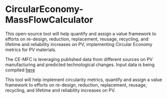 # CircularEconomy-MassFlowCalculator

This open-source tool will help quantify and assign a value framework to efforts on re-design, reduction, replacement, reusage, recycling, and lifetime and reliability increases on PV, implementing Circular Economy metrics for PV materials.

The CE-MFC is leveraging published data from different sources on PV manufacturing and predicted technological changes. Input data is being compiled [here](https://docs.google.com/spreadsheets/d/1WV54lNAdA2uP6a0g5wMOOE9bu8nbwvnQDgLj3GuGojE/edit?usp=sharing)

This tool will help implement circularity metrics, quantify and assign a value framework to efforts on re-design, reduction, replacement, reusage, recycling, and lifetime and reliability increases on PV.

